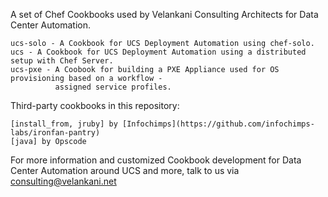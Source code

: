 A set of Chef Cookbooks used by Velankani Consulting Architects for Data Center Automation.

	ucs-solo - A Cookbook for UCS Deployment Automation using chef-solo.
	ucs - A Cookbook for UCS Deployment Automation using a distributed setup with Chef Server.
	ucs-pxe - A Coobook for building a PXE Appliance used for OS provisioning based on a workflow - 
			  assigned service profiles.

Third-party cookbooks in this repository:

	[install_from, jruby] by [Infochimps](https://github.com/infochimps-labs/ironfan-pantry)
	[java] by Opscode

For more information and customized Cookbook development for Data Center Automation around UCS and more, 
talk to us via consulting@velankani.net

